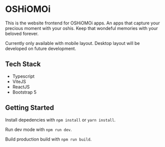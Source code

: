 # OSHiOMOi

This is the website frontend for OSHiOMOi apps. An apps that capture your precious moment with your oshis. Keep that wondeful memories with your beloved forever.

Currently only available with mobile layout. Desktop layout will be developed on future development.

## Tech Stack

- Typescript
- ViteJS
- ReactJS
- Bootstrap 5

## Getting Started

Install depedencies with `npm install` or `yarn install`.

Run dev mode with `npm run dev`.

Build production build with `npm run build`.
